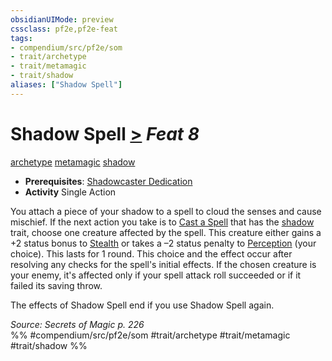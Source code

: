 ```yaml
---
obsidianUIMode: preview
cssclass: pf2e,pf2e-feat
tags:
- compendium/src/pf2e/som
- trait/archetype
- trait/metamagic
- trait/shadow
aliases: ["Shadow Spell"]
---
```

# Shadow Spell  [>](/rules/core-rulebook/chapter-9-playing-the-game.md#Actions "Single Action") *Feat 8*  
[archetype](/rules/traits/archetype.md)  [metamagic](/rules/traits/metamagic.md)  [shadow](/rules/traits/shadow.md)  

- **Prerequisites**: [Shadowcaster Dedication](/compendium/feats/shadowcaster-dedication-som.md)
- **Activity** Single Action

You attach a piece of your shadow to a spell to cloud the senses and cause mischief. If the next action you take is to [Cast a Spell](/rules/actions/cast-a-spell.md) that has the [shadow](/rules/traits/shadow.md) trait, choose one creature affected by the spell. This creature either gains a +2 status bonus to [Stealth](/compendium/skills.md#Stealth) or takes a –2 status penalty to [Perception](/compendium/skills.md#Perception) (your choice). This lasts for 1 round. This choice and the effect occur after resolving any checks for the spell's initial effects. If the chosen creature is your enemy, it's affected only if your spell attack roll succeeded or if it failed its saving throw.

The effects of Shadow Spell end if you use Shadow Spell again.

*Source: Secrets of Magic p. 226*  
%% #compendium/src/pf2e/som #trait/archetype #trait/metamagic #trait/shadow %%